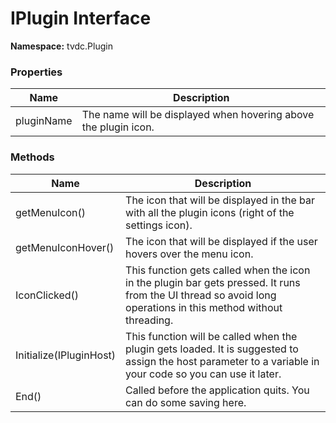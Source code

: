 # IPlugin Interface

**Namespace:** tvdc.Plugin

### Properties
Name|Description
----|-----------
pluginName|The name will be displayed when hovering above the plugin icon.

### Methods
Name|Description
----|-----------
getMenuIcon()|The icon that will be displayed in the bar with all the plugin icons (right of the settings icon).
getMenuIconHover()|The icon that will be displayed if the user hovers over the menu icon.
IconClicked()|This function gets called when the icon in the plugin bar gets pressed. It runs from the UI thread so avoid long operations in this method without threading.
Initialize(IPluginHost)|This function will be called when the plugin gets loaded. It is suggested to assign the host parameter to a variable in your code so you can use it later.
End()|Called before the application quits. You can do some saving here.
